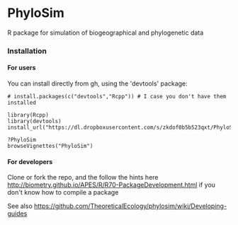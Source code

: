 # PhyloSim
R package for simulation of biogeographical and phylogenetic data 

### Installation 


#### For users

You can install directly from gh, using the 'devtools' package:

```{r}
# install.packages(c("devtools","Rcpp")) # I case you don't have them installed

library(Rcpp)
library(devtools)
install_url("https://dl.dropboxusercontent.com/s/zkdof0b5b523qxt/PhyloSim_0.3.tar.gz")

?PhyloSim
browseVignettes("PhyloSim")
```

#### For developers

Clone or fork the repo, and the follow the hints here http://biometry.github.io/APES/R/R70-PackageDevelopment.html if you don't know how to compile a package

See also https://github.com/TheoreticalEcology/phylosim/wiki/Developing-guides


